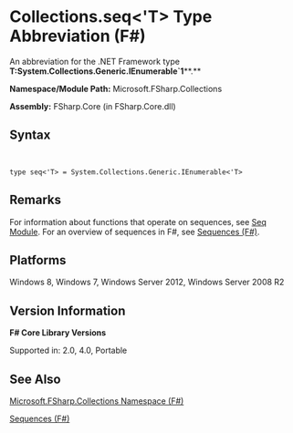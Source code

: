 # Collections.seq<'T> Type Abbreviation (F#)

An abbreviation for the .NET Framework type **T:System.Collections.Generic.IEnumerable&#96;1****.**

**Namespace/Module Path:** Microsoft.FSharp.Collections

**Assembly:** FSharp.Core (in FSharp.Core.dll)


## Syntax


```


type seq<'T> = System.Collections.Generic.IEnumerable<'T>

```



## Remarks
For information about functions that operate on sequences, see [Seq Module](http://msdn.microsoft.com/en-us/library/54e8f059-ca52-4632-9ae9-49685ee9b684). For an overview of sequences in F#, see [Sequences &#40;F&#35;&#41;](Sequences+%28FSharp%29.md).


## Platforms
Windows 8, Windows 7, Windows Server 2012, Windows Server 2008 R2


## Version Information
**F# Core Library Versions**

Supported in: 2.0, 4.0, Portable




## See Also
[Microsoft.FSharp.Collections Namespace &#40;F&#35;&#41;](Microsoft.FSharp.Collections+Namespace+%28FSharp%29.md)

[Sequences &#40;F&#35;&#41;](Sequences+%28FSharp%29.md)


